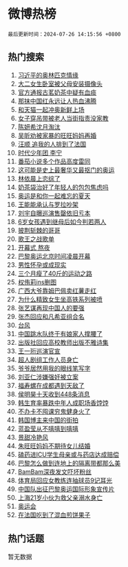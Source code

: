 # 微博热榜

`最后更新时间：2024-07-26 14:15:56 +0800`

## 热门搜索

1. [习近平的奥林匹克情缘](https://m.weibo.cn/search?containerid=100103type%3D1%26t%3D10%26q%3D%23%E4%B9%A0%E8%BF%91%E5%B9%B3%E7%9A%84%E5%A5%A5%E6%9E%97%E5%8C%B9%E5%85%8B%E6%83%85%E7%BC%98%23&stream_entry_id=51&isnewpage=1&extparam=seat%3D1%26stream_entry_id%3D51%26c_type%3D51%26q%3D%2523%25E4%25B9%25A0%25E8%25BF%2591%25E5%25B9%25B3%25E7%259A%2584%25E5%25A5%25A5%25E6%259E%2597%25E5%258C%25B9%25E5%2585%258B%25E6%2583%2585%25E7%25BC%2598%2523%26cate%3D10103%26dgr%3D0%26pos%3D0%26filter_type%3Drealtimehot%26display_time%3D1721974555%26pre_seqid%3D1721974555490023767148)
1. [大二女生卧室被父母安装摄像头](https://m.weibo.cn/search?containerid=100103type%3D1%26t%3D10%26q%3D%23%E5%A4%A7%E4%BA%8C%E5%A5%B3%E7%94%9F%E5%8D%A7%E5%AE%A4%E8%A2%AB%E7%88%B6%E6%AF%8D%E5%AE%89%E8%A3%85%E6%91%84%E5%83%8F%E5%A4%B4%23&stream_entry_id=31&isnewpage=1&extparam=seat%3D1%26stream_entry_id%3D31%26flag%3D1%26pos%3D0%26lcate%3D5001%26c_type%3D31%26filter_type%3Drealtimehot%26realpos%3D1%26cate%3D5001%26dgr%3D0%26q%3D%2523%25E5%25A4%25A7%25E4%25BA%258C%25E5%25A5%25B3%25E7%2594%259F%25E5%258D%25A7%25E5%25AE%25A4%25E8%25A2%25AB%25E7%2588%25B6%25E6%25AF%258D%25E5%25AE%2589%25E8%25A3%2585%25E6%2591%2584%25E5%2583%258F%25E5%25A4%25B4%2523%26band_rank%3D1%26display_time%3D1721974555%26pre_seqid%3D1721974555490023767148)
1. [官方通报古茗奶茶中疑有血痰](https://m.weibo.cn/search?containerid=100103type%3D1%26t%3D10%26q%3D%23%E5%AE%98%E6%96%B9%E9%80%9A%E6%8A%A5%E5%8F%A4%E8%8C%97%E5%A5%B6%E8%8C%B6%E4%B8%AD%E7%96%91%E6%9C%89%E8%A1%80%E7%97%B0%23&stream_entry_id=31&isnewpage=1&extparam=seat%3D1%26stream_entry_id%3D31%26flag%3D2%26pos%3D1%26lcate%3D5001%26c_type%3D31%26filter_type%3Drealtimehot%26realpos%3D2%26cate%3D5001%26dgr%3D0%26q%3D%2523%25E5%25AE%2598%25E6%2596%25B9%25E9%2580%259A%25E6%258A%25A5%25E5%258F%25A4%25E8%258C%2597%25E5%25A5%25B6%25E8%258C%25B6%25E4%25B8%25AD%25E7%2596%2591%25E6%259C%2589%25E8%25A1%2580%25E7%2597%25B0%2523%26band_rank%3D2%26display_time%3D1721974555%26pre_seqid%3D1721974555490023767148)
1. [那抹中国红永远让人热血沸腾](https://m.weibo.cn/search?containerid=100103type%3D1%26t%3D10%26q%3D%23%E9%82%A3%E6%8A%B9%E4%B8%AD%E5%9B%BD%E7%BA%A2%E6%B0%B8%E8%BF%9C%E8%AE%A9%E4%BA%BA%E7%83%AD%E8%A1%80%E6%B2%B8%E8%85%BE%23&stream_entry_id=31&isnewpage=1&extparam=seat%3D1%26stream_entry_id%3D31%26flag%3D0%26pos%3D2%26lcate%3D5001%26c_type%3D31%26filter_type%3Drealtimehot%26realpos%3D3%26cate%3D5001%26dgr%3D0%26q%3D%2523%25E9%2582%25A3%25E6%258A%25B9%25E4%25B8%25AD%25E5%259B%25BD%25E7%25BA%25A2%25E6%25B0%25B8%25E8%25BF%259C%25E8%25AE%25A9%25E4%25BA%25BA%25E7%2583%25AD%25E8%25A1%2580%25E6%25B2%25B8%25E8%2585%25BE%2523%26band_rank%3D3%26display_time%3D1721974555%26pre_seqid%3D1721974555490023767148)
1. [和天猫一起冲奥新鲜上场](https://m.weibo.cn/search?containerid=100103type%3D1%26t%3D10%26q%3D%23%E5%92%8C%E5%A4%A9%E7%8C%AB%E4%B8%80%E8%B5%B7%E5%86%B2%E5%A5%A5%E6%96%B0%E9%B2%9C%E4%B8%8A%E5%9C%BA%23&stream_entry_id=31&isnewpage=1&extparam=seat%3D1%26adid%3D248030%26is_ad_pos%3D1%26pos%3D3%26filter_type%3Drealtimehot%26stream_entry_id%3D31%26c_type%3D31%26lcate%3D5001%26topic_ad%3D1%26cate%3D5001%26q%3D%2523%25E5%2592%258C%25E5%25A4%25A9%25E7%258C%25AB%25E4%25B8%2580%25E8%25B5%25B7%25E5%2586%25B2%25E5%25A5%25A5%25E6%2596%25B0%25E9%25B2%259C%25E4%25B8%258A%25E5%259C%25BA%2523%26dgr%3D0%26band_rank%3D4%26display_time%3D1721974555%26pre_seqid%3D1721974555490023767148)
1. [女子穿吊带被老人当街指责没家教](https://m.weibo.cn/search?containerid=100103type%3D1%26t%3D10%26q%3D%23%E5%A5%B3%E5%AD%90%E7%A9%BF%E5%90%8A%E5%B8%A6%E8%A2%AB%E8%80%81%E4%BA%BA%E5%BD%93%E8%A1%97%E6%8C%87%E8%B4%A3%E6%B2%A1%E5%AE%B6%E6%95%99%23&stream_entry_id=31&isnewpage=1&extparam=seat%3D1%26stream_entry_id%3D31%26flag%3D1%26pos%3D4%26lcate%3D5001%26c_type%3D31%26filter_type%3Drealtimehot%26realpos%3D4%26cate%3D5001%26dgr%3D0%26q%3D%2523%25E5%25A5%25B3%25E5%25AD%2590%25E7%25A9%25BF%25E5%2590%258A%25E5%25B8%25A6%25E8%25A2%25AB%25E8%2580%2581%25E4%25BA%25BA%25E5%25BD%2593%25E8%25A1%2597%25E6%258C%2587%25E8%25B4%25A3%25E6%25B2%25A1%25E5%25AE%25B6%25E6%2595%2599%2523%26band_rank%3D4%26display_time%3D1721974555%26pre_seqid%3D1721974555490023767148)
1. [陈妍希沈月淘汰](https://m.weibo.cn/search?containerid=100103type%3D1%26t%3D10%26q%3D%23%E9%99%88%E5%A6%8D%E5%B8%8C%E6%B2%88%E6%9C%88%E6%B7%98%E6%B1%B0%23&stream_entry_id=31&isnewpage=1&extparam=seat%3D1%26stream_entry_id%3D31%26flag%3D1%26pos%3D5%26lcate%3D5001%26c_type%3D31%26filter_type%3Drealtimehot%26realpos%3D5%26cate%3D5001%26dgr%3D0%26q%3D%2523%25E9%2599%2588%25E5%25A6%258D%25E5%25B8%258C%25E6%25B2%2588%25E6%259C%2588%25E6%25B7%2598%25E6%25B1%25B0%2523%26band_rank%3D5%26display_time%3D1721974555%26pre_seqid%3D1721974555490023767148)
1. [吴昕劝被家暴的旺旺妈妈再婚](https://m.weibo.cn/search?containerid=100103type%3D1%26t%3D10%26q%3D%23%E5%90%B4%E6%98%95%E5%8A%9D%E8%A2%AB%E5%AE%B6%E6%9A%B4%E7%9A%84%E6%97%BA%E6%97%BA%E5%A6%88%E5%A6%88%E5%86%8D%E5%A9%9A%23&stream_entry_id=31&isnewpage=1&extparam=seat%3D1%26stream_entry_id%3D31%26flag%3D2%26pos%3D6%26lcate%3D5001%26c_type%3D31%26filter_type%3Drealtimehot%26realpos%3D6%26cate%3D5001%26dgr%3D0%26q%3D%2523%25E5%2590%25B4%25E6%2598%2595%25E5%258A%259D%25E8%25A2%25AB%25E5%25AE%25B6%25E6%259A%25B4%25E7%259A%2584%25E6%2597%25BA%25E6%2597%25BA%25E5%25A6%2588%25E5%25A6%2588%25E5%2586%258D%25E5%25A9%259A%2523%26band_rank%3D6%26display_time%3D1721974555%26pre_seqid%3D1721974555490023767148)
1. [汪顺 追我的人排到了法国](https://m.weibo.cn/search?containerid=100103type%3D1%26t%3D10%26q%3D%E6%B1%AA%E9%A1%BA+%E8%BF%BD%E6%88%91%E7%9A%84%E4%BA%BA%E6%8E%92%E5%88%B0%E4%BA%86%E6%B3%95%E5%9B%BD&stream_entry_id=31&isnewpage=1&extparam=seat%3D1%26stream_entry_id%3D31%26flag%3D0%26pos%3D7%26lcate%3D5001%26c_type%3D31%26filter_type%3Drealtimehot%26realpos%3D7%26cate%3D5001%26dgr%3D0%26q%3D%25E6%25B1%25AA%25E9%25A1%25BA%2520%25E8%25BF%25BD%25E6%2588%2591%25E7%259A%2584%25E4%25BA%25BA%25E6%258E%2592%25E5%2588%25B0%25E4%25BA%2586%25E6%25B3%2595%25E5%259B%25BD%26band_rank%3D7%26display_time%3D1721974555%26pre_seqid%3D1721974555490023767148)
1. [时代少年团 李宁](https://m.weibo.cn/search?containerid=100103type%3D1%26t%3D10%26q%3D%E6%97%B6%E4%BB%A3%E5%B0%91%E5%B9%B4%E5%9B%A2+%E6%9D%8E%E5%AE%81&stream_entry_id=31&isnewpage=1&extparam=seat%3D1%26stream_entry_id%3D31%26flag%3D1%26pos%3D8%26lcate%3D5001%26c_type%3D31%26filter_type%3Drealtimehot%26realpos%3D8%26cate%3D5001%26dgr%3D0%26q%3D%25E6%2597%25B6%25E4%25BB%25A3%25E5%25B0%2591%25E5%25B9%25B4%25E5%259B%25A2%2520%25E6%259D%258E%25E5%25AE%2581%26band_rank%3D8%26display_time%3D1721974555%26pre_seqid%3D1721974555490023767148)
1. [番茄小说多个作品高度雷同](https://m.weibo.cn/search?containerid=100103type%3D1%26t%3D10%26q%3D%23%E7%95%AA%E8%8C%84%E5%B0%8F%E8%AF%B4%E5%A4%9A%E4%B8%AA%E4%BD%9C%E5%93%81%E9%AB%98%E5%BA%A6%E9%9B%B7%E5%90%8C%23&stream_entry_id=31&isnewpage=1&extparam=seat%3D1%26stream_entry_id%3D31%26flag%3D0%26pos%3D9%26lcate%3D5001%26c_type%3D31%26filter_type%3Drealtimehot%26realpos%3D9%26cate%3D5001%26dgr%3D0%26q%3D%2523%25E7%2595%25AA%25E8%258C%2584%25E5%25B0%258F%25E8%25AF%25B4%25E5%25A4%259A%25E4%25B8%25AA%25E4%25BD%259C%25E5%2593%2581%25E9%25AB%2598%25E5%25BA%25A6%25E9%259B%25B7%25E5%2590%258C%2523%26band_rank%3D9%26display_time%3D1721974555%26pre_seqid%3D1721974555490023767148)
1. [这可能是史上最奢华又最抠门的奥运](https://m.weibo.cn/search?containerid=100103type%3D1%26t%3D10%26q%3D%23%E8%BF%99%E5%8F%AF%E8%83%BD%E6%98%AF%E5%8F%B2%E4%B8%8A%E6%9C%80%E5%A5%A2%E5%8D%8E%E5%8F%88%E6%9C%80%E6%8A%A0%E9%97%A8%E7%9A%84%E5%A5%A5%E8%BF%90%23&stream_entry_id=31&isnewpage=1&extparam=seat%3D1%26stream_entry_id%3D31%26flag%3D1%26pos%3D10%26lcate%3D5001%26c_type%3D31%26filter_type%3Drealtimehot%26realpos%3D10%26cate%3D5001%26dgr%3D0%26q%3D%2523%25E8%25BF%2599%25E5%258F%25AF%25E8%2583%25BD%25E6%2598%25AF%25E5%258F%25B2%25E4%25B8%258A%25E6%259C%2580%25E5%25A5%25A2%25E5%258D%258E%25E5%258F%2588%25E6%259C%2580%25E6%258A%25A0%25E9%2597%25A8%25E7%259A%2584%25E5%25A5%25A5%25E8%25BF%2590%2523%26band_rank%3D10%26display_time%3D1721974555%26pre_seqid%3D1721974555490023767148)
1. [林依晨上恋综了](https://m.weibo.cn/search?containerid=100103type%3D1%26t%3D10%26q%3D%23%E6%9E%97%E4%BE%9D%E6%99%A8%E4%B8%8A%E6%81%8B%E7%BB%BC%E4%BA%86%23&stream_entry_id=31&isnewpage=1&extparam=seat%3D1%26stream_entry_id%3D31%26flag%3D2%26pos%3D11%26lcate%3D5001%26c_type%3D31%26filter_type%3Drealtimehot%26realpos%3D11%26cate%3D5001%26dgr%3D0%26q%3D%2523%25E6%259E%2597%25E4%25BE%259D%25E6%2599%25A8%25E4%25B8%258A%25E6%2581%258B%25E7%25BB%25BC%25E4%25BA%2586%2523%26band_rank%3D11%26display_time%3D1721974555%26pre_seqid%3D1721974555490023767148)
1. [奶茶袋治好了年轻人的包包焦虑吗](https://m.weibo.cn/search?containerid=100103type%3D1%26t%3D10%26q%3D%23%E5%A5%B6%E8%8C%B6%E8%A2%8B%E6%B2%BB%E5%A5%BD%E4%BA%86%E5%B9%B4%E8%BD%BB%E4%BA%BA%E7%9A%84%E5%8C%85%E5%8C%85%E7%84%A6%E8%99%91%E5%90%97%23&stream_entry_id=31&isnewpage=1&extparam=seat%3D1%26stream_entry_id%3D31%26flag%3D0%26pos%3D12%26lcate%3D5001%26c_type%3D31%26filter_type%3Drealtimehot%26realpos%3D12%26cate%3D5001%26dgr%3D0%26q%3D%2523%25E5%25A5%25B6%25E8%258C%25B6%25E8%25A2%258B%25E6%25B2%25BB%25E5%25A5%25BD%25E4%25BA%2586%25E5%25B9%25B4%25E8%25BD%25BB%25E4%25BA%25BA%25E7%259A%2584%25E5%258C%2585%25E5%258C%2585%25E7%2584%25A6%25E8%2599%2591%25E5%2590%2597%2523%26band_rank%3D12%26display_time%3D1721974555%26pre_seqid%3D1721974555490023767148)
1. [奥运是和你一起难忘的夏天](https://m.weibo.cn/search?containerid=100103type%3D1%26t%3D10%26q%3D%23%E5%A5%A5%E8%BF%90%E6%98%AF%E5%92%8C%E4%BD%A0%E4%B8%80%E8%B5%B7%E9%9A%BE%E5%BF%98%E7%9A%84%E5%A4%8F%E5%A4%A9%23&stream_entry_id=31&isnewpage=1&extparam=seat%3D1%26stream_entry_id%3D31%26flag%3D1%26pos%3D13%26lcate%3D5001%26c_type%3D31%26filter_type%3Drealtimehot%26realpos%3D13%26cate%3D5001%26dgr%3D0%26q%3D%2523%25E5%25A5%25A5%25E8%25BF%2590%25E6%2598%25AF%25E5%2592%258C%25E4%25BD%25A0%25E4%25B8%2580%25E8%25B5%25B7%25E9%259A%25BE%25E5%25BF%2598%25E7%259A%2584%25E5%25A4%258F%25E5%25A4%25A9%2523%26band_rank%3D13%26display_time%3D1721974555%26pre_seqid%3D1721974555490023767148)
1. [王能能承认与罗拉吵架](https://m.weibo.cn/search?containerid=100103type%3D1%26t%3D10%26q%3D%23%E7%8E%8B%E8%83%BD%E8%83%BD%E6%89%BF%E8%AE%A4%E4%B8%8E%E7%BD%97%E6%8B%89%E5%90%B5%E6%9E%B6%23&stream_entry_id=31&isnewpage=1&extparam=seat%3D1%26stream_entry_id%3D31%26flag%3D2%26pos%3D14%26lcate%3D5001%26c_type%3D31%26filter_type%3Drealtimehot%26realpos%3D14%26cate%3D5001%26dgr%3D0%26q%3D%2523%25E7%258E%258B%25E8%2583%25BD%25E8%2583%25BD%25E6%2589%25BF%25E8%25AE%25A4%25E4%25B8%258E%25E7%25BD%2597%25E6%258B%2589%25E5%2590%25B5%25E6%259E%25B6%2523%26band_rank%3D14%26display_time%3D1721974555%26pre_seqid%3D1721974555490023767148)
1. [刘宇自曝巡演售罄依旧亏本](https://m.weibo.cn/search?containerid=100103type%3D1%26t%3D10%26q%3D%23%E5%88%98%E5%AE%87%E8%87%AA%E6%9B%9D%E5%B7%A1%E6%BC%94%E5%94%AE%E7%BD%84%E4%BE%9D%E6%97%A7%E4%BA%8F%E6%9C%AC%23&stream_entry_id=31&isnewpage=1&extparam=seat%3D1%26stream_entry_id%3D31%26flag%3D0%26pos%3D15%26lcate%3D5001%26c_type%3D31%26filter_type%3Drealtimehot%26realpos%3D15%26cate%3D5001%26dgr%3D0%26q%3D%2523%25E5%2588%2598%25E5%25AE%2587%25E8%2587%25AA%25E6%259B%259D%25E5%25B7%25A1%25E6%25BC%2594%25E5%2594%25AE%25E7%25BD%2584%25E4%25BE%259D%25E6%2597%25A7%25E4%25BA%258F%25E6%259C%25AC%2523%26band_rank%3D15%26display_time%3D1721974555%26pre_seqid%3D1721974555490023767148)
1. [6岁女孩遇到继母后如今判若两人](https://m.weibo.cn/search?containerid=100103type%3D1%26t%3D10%26q%3D%236%E5%B2%81%E5%A5%B3%E5%AD%A9%E9%81%87%E5%88%B0%E7%BB%A7%E6%AF%8D%E5%90%8E%E5%A6%82%E4%BB%8A%E5%88%A4%E8%8B%A5%E4%B8%A4%E4%BA%BA%23&stream_entry_id=31&isnewpage=1&extparam=seat%3D1%26stream_entry_id%3D31%26flag%3D32768%26pos%3D16%26lcate%3D5001%26c_type%3D31%26filter_type%3Drealtimehot%26realpos%3D16%26cate%3D5001%26dgr%3D0%26q%3D%25236%25E5%25B2%2581%25E5%25A5%25B3%25E5%25AD%25A9%25E9%2581%2587%25E5%2588%25B0%25E7%25BB%25A7%25E6%25AF%258D%25E5%2590%258E%25E5%25A6%2582%25E4%25BB%258A%25E5%2588%25A4%25E8%258B%25A5%25E4%25B8%25A4%25E4%25BA%25BA%2523%26band_rank%3D16%26display_time%3D1721974555%26pre_seqid%3D1721974555490023767148)
1. [披荆斩棘的哥哥](https://m.weibo.cn/search?containerid=100103type%3D1%26t%3D10%26q%3D%E6%8A%AB%E8%8D%86%E6%96%A9%E6%A3%98%E7%9A%84%E5%93%A5%E5%93%A5&stream_entry_id=31&isnewpage=1&extparam=seat%3D1%26stream_entry_id%3D31%26flag%3D1%26pos%3D17%26lcate%3D5001%26c_type%3D31%26filter_type%3Drealtimehot%26realpos%3D17%26cate%3D5001%26dgr%3D0%26q%3D%25E6%258A%25AB%25E8%258D%2586%25E6%2596%25A9%25E6%25A3%2598%25E7%259A%2584%25E5%2593%25A5%25E5%2593%25A5%26band_rank%3D17%26display_time%3D1721974555%26pre_seqid%3D1721974555490023767148)
1. [歌王之战歌单](https://m.weibo.cn/search?containerid=100103type%3D1%26t%3D10%26q%3D%23%E6%AD%8C%E7%8E%8B%E4%B9%8B%E6%88%98%E6%AD%8C%E5%8D%95%23&stream_entry_id=31&isnewpage=1&extparam=seat%3D1%26stream_entry_id%3D31%26flag%3D1%26pos%3D18%26lcate%3D5001%26c_type%3D31%26filter_type%3Drealtimehot%26realpos%3D18%26cate%3D5001%26dgr%3D0%26q%3D%2523%25E6%25AD%258C%25E7%258E%258B%25E4%25B9%258B%25E6%2588%2598%25E6%25AD%258C%25E5%258D%2595%2523%26band_rank%3D18%26display_time%3D1721974555%26pre_seqid%3D1721974555490023767148)
1. [开幕式 熬夜](https://m.weibo.cn/search?containerid=100103type%3D1%26t%3D10%26q%3D%E5%BC%80%E5%B9%95%E5%BC%8F+%E7%86%AC%E5%A4%9C&stream_entry_id=31&isnewpage=1&extparam=seat%3D1%26stream_entry_id%3D31%26flag%3D0%26pos%3D19%26lcate%3D5001%26c_type%3D31%26filter_type%3Drealtimehot%26realpos%3D19%26cate%3D5001%26dgr%3D0%26q%3D%25E5%25BC%2580%25E5%25B9%2595%25E5%25BC%258F%2520%25E7%2586%25AC%25E5%25A4%259C%26band_rank%3D19%26display_time%3D1721974555%26pre_seqid%3D1721974555490023767148)
1. [巴黎奥运北京时间凌晨开幕](https://m.weibo.cn/search?containerid=100103type%3D1%26t%3D10%26q%3D%23%E5%B7%B4%E9%BB%8E%E5%A5%A5%E8%BF%90%E5%8C%97%E4%BA%AC%E6%97%B6%E9%97%B4%E5%87%8C%E6%99%A8%E5%BC%80%E5%B9%95%23&stream_entry_id=31&isnewpage=1&extparam=seat%3D1%26stream_entry_id%3D31%26flag%3D0%26pos%3D20%26lcate%3D5001%26c_type%3D31%26filter_type%3Drealtimehot%26realpos%3D20%26cate%3D5001%26dgr%3D0%26q%3D%2523%25E5%25B7%25B4%25E9%25BB%258E%25E5%25A5%25A5%25E8%25BF%2590%25E5%258C%2597%25E4%25BA%25AC%25E6%2597%25B6%25E9%2597%25B4%25E5%2587%258C%25E6%2599%25A8%25E5%25BC%2580%25E5%25B9%2595%2523%26band_rank%3D20%26display_time%3D1721974555%26pre_seqid%3D1721974555490023767148)
1. [男性怀孕或成现实](https://m.weibo.cn/search?containerid=100103type%3D1%26t%3D10%26q%3D%23%E7%94%B7%E6%80%A7%E6%80%80%E5%AD%95%E6%88%96%E6%88%90%E7%8E%B0%E5%AE%9E%23&stream_entry_id=31&isnewpage=1&extparam=seat%3D1%26stream_entry_id%3D31%26flag%3D2%26pos%3D21%26lcate%3D5001%26c_type%3D31%26filter_type%3Drealtimehot%26realpos%3D21%26cate%3D5001%26dgr%3D0%26q%3D%2523%25E7%2594%25B7%25E6%2580%25A7%25E6%2580%2580%25E5%25AD%2595%25E6%2588%2596%25E6%2588%2590%25E7%258E%25B0%25E5%25AE%259E%2523%26band_rank%3D21%26display_time%3D1721974555%26pre_seqid%3D1721974555490023767148)
1. [三个月瘦了40斤的运动之路](https://m.weibo.cn/search?containerid=100103type%3D1%26t%3D10%26q%3D%23%E4%B8%89%E4%B8%AA%E6%9C%88%E7%98%A6%E4%BA%8640%E6%96%A4%E7%9A%84%E8%BF%90%E5%8A%A8%E4%B9%8B%E8%B7%AF%23&stream_entry_id=31&isnewpage=1&extparam=seat%3D1%26stream_entry_id%3D31%26flag%3D1%26pos%3D22%26lcate%3D5001%26c_type%3D31%26filter_type%3Drealtimehot%26realpos%3D22%26cate%3D5001%26dgr%3D0%26q%3D%2523%25E4%25B8%2589%25E4%25B8%25AA%25E6%259C%2588%25E7%2598%25A6%25E4%25BA%258640%25E6%2596%25A4%25E7%259A%2584%25E8%25BF%2590%25E5%258A%25A8%25E4%25B9%258B%25E8%25B7%25AF%2523%26band_rank%3D22%26display_time%3D1721974555%26pre_seqid%3D1721974555490023767148)
1. [权侑莉ins删图](https://m.weibo.cn/search?containerid=100103type%3D1%26t%3D10%26q%3D%23%E6%9D%83%E4%BE%91%E8%8E%89ins%E5%88%A0%E5%9B%BE%23&stream_entry_id=31&isnewpage=1&extparam=seat%3D1%26stream_entry_id%3D31%26flag%3D1%26pos%3D23%26lcate%3D5001%26c_type%3D31%26filter_type%3Drealtimehot%26realpos%3D23%26cate%3D5001%26dgr%3D0%26q%3D%2523%25E6%259D%2583%25E4%25BE%2591%25E8%258E%2589ins%25E5%2588%25A0%25E5%259B%25BE%2523%26band_rank%3D23%26display_time%3D1721974555%26pre_seqid%3D1721974555490023767148)
1. [广西大爷靠姆巴佩卖红薯走红](https://m.weibo.cn/search?containerid=100103type%3D1%26t%3D10%26q%3D%23%E5%B9%BF%E8%A5%BF%E5%A4%A7%E7%88%B7%E9%9D%A0%E5%A7%86%E5%B7%B4%E4%BD%A9%E5%8D%96%E7%BA%A2%E8%96%AF%E8%B5%B0%E7%BA%A2%23&stream_entry_id=31&isnewpage=1&extparam=seat%3D1%26stream_entry_id%3D31%26flag%3D0%26pos%3D24%26lcate%3D5001%26c_type%3D31%26filter_type%3Drealtimehot%26realpos%3D24%26cate%3D5001%26dgr%3D0%26q%3D%2523%25E5%25B9%25BF%25E8%25A5%25BF%25E5%25A4%25A7%25E7%2588%25B7%25E9%259D%25A0%25E5%25A7%2586%25E5%25B7%25B4%25E4%25BD%25A9%25E5%258D%2596%25E7%25BA%25A2%25E8%2596%25AF%25E8%25B5%25B0%25E7%25BA%25A2%2523%26band_rank%3D24%26display_time%3D1721974555%26pre_seqid%3D1721974555490023767148)
1. [为什么精致女生坐高铁系列被喷](https://m.weibo.cn/search?containerid=100103type%3D1%26t%3D10%26q%3D%23%E4%B8%BA%E4%BB%80%E4%B9%88%E7%B2%BE%E8%87%B4%E5%A5%B3%E7%94%9F%E5%9D%90%E9%AB%98%E9%93%81%E7%B3%BB%E5%88%97%E8%A2%AB%E5%96%B7%23&stream_entry_id=31&isnewpage=1&extparam=seat%3D1%26stream_entry_id%3D31%26flag%3D0%26pos%3D25%26lcate%3D5001%26c_type%3D31%26filter_type%3Drealtimehot%26realpos%3D25%26cate%3D5001%26dgr%3D0%26q%3D%2523%25E4%25B8%25BA%25E4%25BB%2580%25E4%25B9%2588%25E7%25B2%25BE%25E8%2587%25B4%25E5%25A5%25B3%25E7%2594%259F%25E5%259D%2590%25E9%25AB%2598%25E9%2593%2581%25E7%25B3%25BB%25E5%2588%2597%25E8%25A2%25AB%25E5%2596%25B7%2523%26band_rank%3D25%26display_time%3D1721974555%26pre_seqid%3D1721974555490023767148)
1. [张艺谋再现中国人的要强](https://m.weibo.cn/search?containerid=100103type%3D1%26t%3D10%26q%3D%23%E5%BC%A0%E8%89%BA%E8%B0%8B%E5%86%8D%E7%8E%B0%E4%B8%AD%E5%9B%BD%E4%BA%BA%E7%9A%84%E8%A6%81%E5%BC%BA%23&stream_entry_id=31&isnewpage=1&extparam=seat%3D1%26adid%3D246566%26flag%3D0%26pos%3D26%26lcate%3D5001%26stream_entry_id%3D31%26c_type%3D31%26q%3D%2523%25E5%25BC%25A0%25E8%2589%25BA%25E8%25B0%258B%25E5%2586%258D%25E7%258E%25B0%25E4%25B8%25AD%25E5%259B%25BD%25E4%25BA%25BA%25E7%259A%2584%25E8%25A6%2581%25E5%25BC%25BA%2523%26realpos%3D26%26cate%3D5001%26dgr%3D0%26filter_type%3Drealtimehot%26band_rank%3D26%26display_time%3D1721974555%26pre_seqid%3D1721974555490023767148)
1. [张杰回应和凡希亚组合名](https://m.weibo.cn/search?containerid=100103type%3D1%26t%3D10%26q%3D%23%E5%BC%A0%E6%9D%B0%E5%9B%9E%E5%BA%94%E5%92%8C%E5%87%A1%E5%B8%8C%E4%BA%9A%E7%BB%84%E5%90%88%E5%90%8D%23&stream_entry_id=31&isnewpage=1&extparam=seat%3D1%26stream_entry_id%3D31%26flag%3D1%26pos%3D27%26lcate%3D5001%26c_type%3D31%26filter_type%3Drealtimehot%26realpos%3D27%26cate%3D5001%26dgr%3D0%26q%3D%2523%25E5%25BC%25A0%25E6%259D%25B0%25E5%259B%259E%25E5%25BA%2594%25E5%2592%258C%25E5%2587%25A1%25E5%25B8%258C%25E4%25BA%259A%25E7%25BB%2584%25E5%2590%2588%25E5%2590%258D%2523%26band_rank%3D27%26display_time%3D1721974555%26pre_seqid%3D1721974555490023767148)
1. [台风](https://m.weibo.cn/search?containerid=100103type%3D1%26t%3D10%26q%3D%E5%8F%B0%E9%A3%8E&stream_entry_id=31&isnewpage=1&extparam=seat%3D1%26stream_entry_id%3D31%26flag%3D1%26pos%3D28%26lcate%3D5001%26c_type%3D31%26filter_type%3Drealtimehot%26realpos%3D28%26cate%3D5001%26dgr%3D0%26q%3D%25E5%258F%25B0%25E9%25A3%258E%26band_rank%3D28%26display_time%3D1721974555%26pre_seqid%3D1721974555490023767148)
1. [中国跳水队终于有娘家人撑腰了](https://m.weibo.cn/search?containerid=100103type%3D1%26t%3D10%26q%3D%23%E4%B8%AD%E5%9B%BD%E8%B7%B3%E6%B0%B4%E9%98%9F%E7%BB%88%E4%BA%8E%E6%9C%89%E5%A8%98%E5%AE%B6%E4%BA%BA%E6%92%91%E8%85%B0%E4%BA%86%23&stream_entry_id=31&isnewpage=1&extparam=seat%3D1%26stream_entry_id%3D31%26flag%3D1%26pos%3D29%26lcate%3D5001%26c_type%3D31%26filter_type%3Drealtimehot%26realpos%3D29%26cate%3D5001%26dgr%3D0%26q%3D%2523%25E4%25B8%25AD%25E5%259B%25BD%25E8%25B7%25B3%25E6%25B0%25B4%25E9%2598%259F%25E7%25BB%2588%25E4%25BA%258E%25E6%259C%2589%25E5%25A8%2598%25E5%25AE%25B6%25E4%25BA%25BA%25E6%2592%2591%25E8%2585%25B0%25E4%25BA%2586%2523%26band_rank%3D29%26display_time%3D1721974555%26pre_seqid%3D1721974555490023767148)
1. [出版社回应高校教师出版不雅诗集](https://m.weibo.cn/search?containerid=100103type%3D1%26t%3D10%26q%3D%23%E5%87%BA%E7%89%88%E7%A4%BE%E5%9B%9E%E5%BA%94%E9%AB%98%E6%A0%A1%E6%95%99%E5%B8%88%E5%87%BA%E7%89%88%E4%B8%8D%E9%9B%85%E8%AF%97%E9%9B%86%23&stream_entry_id=31&isnewpage=1&extparam=seat%3D1%26stream_entry_id%3D31%26flag%3D0%26pos%3D30%26lcate%3D5001%26c_type%3D31%26filter_type%3Drealtimehot%26realpos%3D30%26cate%3D5001%26dgr%3D0%26q%3D%2523%25E5%2587%25BA%25E7%2589%2588%25E7%25A4%25BE%25E5%259B%259E%25E5%25BA%2594%25E9%25AB%2598%25E6%25A0%25A1%25E6%2595%2599%25E5%25B8%2588%25E5%2587%25BA%25E7%2589%2588%25E4%25B8%258D%25E9%259B%2585%25E8%25AF%2597%25E9%259B%2586%2523%26band_rank%3D30%26display_time%3D1721974555%26pre_seqid%3D1721974555490023767148)
1. [王一珩巡演官宣](https://m.weibo.cn/search?containerid=100103type%3D1%26t%3D10%26q%3D%23%E7%8E%8B%E4%B8%80%E7%8F%A9%E5%B7%A1%E6%BC%94%E5%AE%98%E5%AE%A3%23&stream_entry_id=31&isnewpage=1&extparam=seat%3D1%26stream_entry_id%3D31%26flag%3D1%26pos%3D31%26lcate%3D5001%26c_type%3D31%26filter_type%3Drealtimehot%26realpos%3D31%26cate%3D5001%26dgr%3D0%26q%3D%2523%25E7%258E%258B%25E4%25B8%2580%25E7%258F%25A9%25E5%25B7%25A1%25E6%25BC%2594%25E5%25AE%2598%25E5%25AE%25A3%2523%26band_rank%3D31%26display_time%3D1721974555%26pre_seqid%3D1721974555490023767148)
1. [超人剧组工作人员身亡](https://m.weibo.cn/search?containerid=100103type%3D1%26t%3D10%26q%3D%23%E8%B6%85%E4%BA%BA%E5%89%A7%E7%BB%84%E5%B7%A5%E4%BD%9C%E4%BA%BA%E5%91%98%E8%BA%AB%E4%BA%A1%23&stream_entry_id=31&isnewpage=1&extparam=seat%3D1%26stream_entry_id%3D31%26flag%3D1%26pos%3D32%26lcate%3D5001%26c_type%3D31%26filter_type%3Drealtimehot%26realpos%3D32%26cate%3D5001%26dgr%3D0%26q%3D%2523%25E8%25B6%2585%25E4%25BA%25BA%25E5%2589%25A7%25E7%25BB%2584%25E5%25B7%25A5%25E4%25BD%259C%25E4%25BA%25BA%25E5%2591%2598%25E8%25BA%25AB%25E4%25BA%25A1%2523%26band_rank%3D32%26display_time%3D1721974555%26pre_seqid%3D1721974555490023767148)
1. [爷爷居然用我的眼线笔写字](https://m.weibo.cn/search?containerid=100103type%3D1%26t%3D10%26q%3D%23%E7%88%B7%E7%88%B7%E5%B1%85%E7%84%B6%E7%94%A8%E6%88%91%E7%9A%84%E7%9C%BC%E7%BA%BF%E7%AC%94%E5%86%99%E5%AD%97%23&stream_entry_id=31&isnewpage=1&extparam=seat%3D1%26stream_entry_id%3D31%26flag%3D0%26pos%3D33%26lcate%3D5001%26c_type%3D31%26filter_type%3Drealtimehot%26realpos%3D33%26cate%3D5001%26dgr%3D0%26q%3D%2523%25E7%2588%25B7%25E7%2588%25B7%25E5%25B1%2585%25E7%2584%25B6%25E7%2594%25A8%25E6%2588%2591%25E7%259A%2584%25E7%259C%25BC%25E7%25BA%25BF%25E7%25AC%2594%25E5%2586%2599%25E5%25AD%2597%2523%26band_rank%3D33%26display_time%3D1721974555%26pre_seqid%3D1721974555490023767148)
1. [刘亚仁涉嫌强奸被立案](https://m.weibo.cn/search?containerid=100103type%3D1%26t%3D10%26q%3D%23%E5%88%98%E4%BA%9A%E4%BB%81%E6%B6%89%E5%AB%8C%E5%BC%BA%E5%A5%B8%E8%A2%AB%E7%AB%8B%E6%A1%88%23&stream_entry_id=31&isnewpage=1&extparam=seat%3D1%26stream_entry_id%3D31%26flag%3D0%26pos%3D34%26lcate%3D5001%26c_type%3D31%26filter_type%3Drealtimehot%26realpos%3D34%26cate%3D5001%26dgr%3D0%26q%3D%2523%25E5%2588%2598%25E4%25BA%259A%25E4%25BB%2581%25E6%25B6%2589%25E5%25AB%258C%25E5%25BC%25BA%25E5%25A5%25B8%25E8%25A2%25AB%25E7%25AB%258B%25E6%25A1%2588%2523%26band_rank%3D34%26display_time%3D1721974555%26pre_seqid%3D1721974555490023767148)
1. [福寿螺在成都遇到天敌了](https://m.weibo.cn/search?containerid=100103type%3D1%26t%3D10%26q%3D%23%E7%A6%8F%E5%AF%BF%E8%9E%BA%E5%9C%A8%E6%88%90%E9%83%BD%E9%81%87%E5%88%B0%E5%A4%A9%E6%95%8C%E4%BA%86%23&stream_entry_id=31&isnewpage=1&extparam=seat%3D1%26stream_entry_id%3D31%26flag%3D0%26pos%3D35%26lcate%3D5001%26c_type%3D31%26filter_type%3Drealtimehot%26realpos%3D35%26cate%3D5001%26dgr%3D0%26q%3D%2523%25E7%25A6%258F%25E5%25AF%25BF%25E8%259E%25BA%25E5%259C%25A8%25E6%2588%2590%25E9%2583%25BD%25E9%2581%2587%25E5%2588%25B0%25E5%25A4%25A9%25E6%2595%258C%25E4%25BA%2586%2523%26band_rank%3D35%26display_time%3D1721974555%26pre_seqid%3D1721974555490023767148)
1. [侯明昊十天收到448条消息](https://m.weibo.cn/search?containerid=100103type%3D1%26t%3D10%26q%3D%23%E4%BE%AF%E6%98%8E%E6%98%8A%E5%8D%81%E5%A4%A9%E6%94%B6%E5%88%B0448%E6%9D%A1%E6%B6%88%E6%81%AF%23&stream_entry_id=31&isnewpage=1&extparam=seat%3D1%26stream_entry_id%3D31%26flag%3D1%26pos%3D36%26lcate%3D5001%26c_type%3D31%26filter_type%3Drealtimehot%26realpos%3D36%26cate%3D5001%26dgr%3D0%26q%3D%2523%25E4%25BE%25AF%25E6%2598%258E%25E6%2598%258A%25E5%258D%2581%25E5%25A4%25A9%25E6%2594%25B6%25E5%2588%25B0448%25E6%259D%25A1%25E6%25B6%2588%25E6%2581%25AF%2523%26band_rank%3D36%26display_time%3D1721974555%26pre_seqid%3D1721974555490023767148)
1. [韩生育率暴跌中年人成职场香饽饽](https://m.weibo.cn/search?containerid=100103type%3D1%26t%3D10%26q%3D%23%E9%9F%A9%E7%94%9F%E8%82%B2%E7%8E%87%E6%9A%B4%E8%B7%8C%E4%B8%AD%E5%B9%B4%E4%BA%BA%E6%88%90%E8%81%8C%E5%9C%BA%E9%A6%99%E9%A5%BD%E9%A5%BD%23&stream_entry_id=31&isnewpage=1&extparam=seat%3D1%26stream_entry_id%3D31%26flag%3D0%26pos%3D37%26lcate%3D5001%26c_type%3D31%26filter_type%3Drealtimehot%26realpos%3D37%26cate%3D5001%26dgr%3D0%26q%3D%2523%25E9%259F%25A9%25E7%2594%259F%25E8%2582%25B2%25E7%258E%2587%25E6%259A%25B4%25E8%25B7%258C%25E4%25B8%25AD%25E5%25B9%25B4%25E4%25BA%25BA%25E6%2588%2590%25E8%2581%258C%25E5%259C%25BA%25E9%25A6%2599%25E9%25A5%25BD%25E9%25A5%25BD%2523%26band_rank%3D37%26display_time%3D1721974555%26pre_seqid%3D1721974555490023767148)
1. [不办卡不囤课穷鬼健身火了](https://m.weibo.cn/search?containerid=100103type%3D1%26t%3D10%26q%3D%23%E4%B8%8D%E5%8A%9E%E5%8D%A1%E4%B8%8D%E5%9B%A4%E8%AF%BE%E7%A9%B7%E9%AC%BC%E5%81%A5%E8%BA%AB%E7%81%AB%E4%BA%86%23&stream_entry_id=31&isnewpage=1&extparam=seat%3D1%26stream_entry_id%3D31%26flag%3D1%26pos%3D38%26lcate%3D5001%26c_type%3D31%26filter_type%3Drealtimehot%26realpos%3D38%26cate%3D5001%26dgr%3D0%26q%3D%2523%25E4%25B8%258D%25E5%258A%259E%25E5%258D%25A1%25E4%25B8%258D%25E5%259B%25A4%25E8%25AF%25BE%25E7%25A9%25B7%25E9%25AC%25BC%25E5%2581%25A5%25E8%25BA%25AB%25E7%2581%25AB%25E4%25BA%2586%2523%26band_rank%3D38%26display_time%3D1721974555%26pre_seqid%3D1721974555490023767148)
1. [韩国博主来中国的街拍](https://m.weibo.cn/search?containerid=100103type%3D1%26t%3D10%26q%3D%E9%9F%A9%E5%9B%BD%E5%8D%9A%E4%B8%BB%E6%9D%A5%E4%B8%AD%E5%9B%BD%E7%9A%84%E8%A1%97%E6%8B%8D&stream_entry_id=31&isnewpage=1&extparam=seat%3D1%26stream_entry_id%3D31%26flag%3D0%26pos%3D39%26lcate%3D5001%26c_type%3D31%26filter_type%3Drealtimehot%26realpos%3D39%26cate%3D5001%26dgr%3D0%26q%3D%25E9%259F%25A9%25E5%259B%25BD%25E5%258D%259A%25E4%25B8%25BB%25E6%259D%25A5%25E4%25B8%25AD%25E5%259B%25BD%25E7%259A%2584%25E8%25A1%2597%25E6%258B%258D%26band_rank%3D39%26display_time%3D1721974555%26pre_seqid%3D1721974555490023767148)
1. [蓝盈莹从不嘻嘻到嘻嘻](https://m.weibo.cn/search?containerid=100103type%3D1%26t%3D10%26q%3D%23%E8%93%9D%E7%9B%88%E8%8E%B9%E4%BB%8E%E4%B8%8D%E5%98%BB%E5%98%BB%E5%88%B0%E5%98%BB%E5%98%BB%23&stream_entry_id=31&isnewpage=1&extparam=seat%3D1%26stream_entry_id%3D31%26flag%3D0%26pos%3D40%26lcate%3D5001%26c_type%3D31%26filter_type%3Drealtimehot%26realpos%3D40%26cate%3D5001%26dgr%3D0%26q%3D%2523%25E8%2593%259D%25E7%259B%2588%25E8%258E%25B9%25E4%25BB%258E%25E4%25B8%258D%25E5%2598%25BB%25E5%2598%25BB%25E5%2588%25B0%25E5%2598%25BB%25E5%2598%25BB%2523%26band_rank%3D40%26display_time%3D1721974555%26pre_seqid%3D1721974555490023767148)
1. [景甜冷艳风](https://m.weibo.cn/search?containerid=100103type%3D1%26t%3D10%26q%3D%23%E6%99%AF%E7%94%9C%E5%86%B7%E8%89%B3%E9%A3%8E%23&stream_entry_id=31&isnewpage=1&extparam=seat%3D1%26stream_entry_id%3D31%26flag%3D1%26pos%3D41%26lcate%3D5001%26c_type%3D31%26filter_type%3Drealtimehot%26realpos%3D41%26cate%3D5001%26dgr%3D0%26q%3D%2523%25E6%2599%25AF%25E7%2594%259C%25E5%2586%25B7%25E8%2589%25B3%25E9%25A3%258E%2523%26band_rank%3D41%26display_time%3D1721974555%26pre_seqid%3D1721974555490023767148)
1. [朱旺旺妈妈不期待女儿结婚](https://m.weibo.cn/search?containerid=100103type%3D1%26t%3D10%26q%3D%23%E6%9C%B1%E6%97%BA%E6%97%BA%E5%A6%88%E5%A6%88%E4%B8%8D%E6%9C%9F%E5%BE%85%E5%A5%B3%E5%84%BF%E7%BB%93%E5%A9%9A%23&stream_entry_id=31&isnewpage=1&extparam=seat%3D1%26stream_entry_id%3D31%26flag%3D1%26pos%3D42%26lcate%3D5001%26c_type%3D31%26filter_type%3Drealtimehot%26realpos%3D42%26cate%3D5001%26dgr%3D0%26q%3D%2523%25E6%259C%25B1%25E6%2597%25BA%25E6%2597%25BA%25E5%25A6%2588%25E5%25A6%2588%25E4%25B8%258D%25E6%259C%259F%25E5%25BE%2585%25E5%25A5%25B3%25E5%2584%25BF%25E7%25BB%2593%25E5%25A9%259A%2523%26band_rank%3D42%26display_time%3D1721974555%26pre_seqid%3D1721974555490023767148)
1. [磕药进ICU学生母亲或与药店达成赔偿](https://m.weibo.cn/search?containerid=100103type%3D1%26t%3D10%26q%3D%23%E7%A3%95%E8%8D%AF%E8%BF%9BICU%E5%AD%A6%E7%94%9F%E6%AF%8D%E4%BA%B2%E6%88%96%E4%B8%8E%E8%8D%AF%E5%BA%97%E8%BE%BE%E6%88%90%E8%B5%94%E5%81%BF%23&stream_entry_id=31&isnewpage=1&extparam=seat%3D1%26stream_entry_id%3D31%26flag%3D1%26pos%3D43%26lcate%3D5001%26c_type%3D31%26filter_type%3Drealtimehot%26realpos%3D43%26cate%3D5001%26dgr%3D0%26q%3D%2523%25E7%25A3%2595%25E8%258D%25AF%25E8%25BF%259BICU%25E5%25AD%25A6%25E7%2594%259F%25E6%25AF%258D%25E4%25BA%25B2%25E6%2588%2596%25E4%25B8%258E%25E8%258D%25AF%25E5%25BA%2597%25E8%25BE%25BE%25E6%2588%2590%25E8%25B5%2594%25E5%2581%25BF%2523%26band_rank%3D43%26display_time%3D1721974555%26pre_seqid%3D1721974555490023767148)
1. [巴黎怎么做到连地上的隔离带都那么美](https://m.weibo.cn/search?containerid=100103type%3D1%26t%3D10%26q%3D%23%E5%B7%B4%E9%BB%8E%E6%80%8E%E4%B9%88%E5%81%9A%E5%88%B0%E8%BF%9E%E5%9C%B0%E4%B8%8A%E7%9A%84%E9%9A%94%E7%A6%BB%E5%B8%A6%E9%83%BD%E9%82%A3%E4%B9%88%E7%BE%8E%23&stream_entry_id=31&isnewpage=1&extparam=seat%3D1%26stream_entry_id%3D31%26flag%3D1%26pos%3D44%26lcate%3D5001%26c_type%3D31%26filter_type%3Drealtimehot%26realpos%3D44%26cate%3D5001%26dgr%3D0%26q%3D%2523%25E5%25B7%25B4%25E9%25BB%258E%25E6%2580%258E%25E4%25B9%2588%25E5%2581%259A%25E5%2588%25B0%25E8%25BF%259E%25E5%259C%25B0%25E4%25B8%258A%25E7%259A%2584%25E9%259A%2594%25E7%25A6%25BB%25E5%25B8%25A6%25E9%2583%25BD%25E9%2582%25A3%25E4%25B9%2588%25E7%25BE%258E%2523%26band_rank%3D44%26display_time%3D1721974555%26pre_seqid%3D1721974555490023767148)
1. [BamBam深夜发文吓坏粉丝](https://m.weibo.cn/search?containerid=100103type%3D1%26t%3D10%26q%3D%23BamBam%E6%B7%B1%E5%A4%9C%E5%8F%91%E6%96%87%E5%90%93%E5%9D%8F%E7%B2%89%E4%B8%9D%23&stream_entry_id=31&isnewpage=1&extparam=seat%3D1%26stream_entry_id%3D31%26flag%3D1%26pos%3D45%26lcate%3D5001%26c_type%3D31%26filter_type%3Drealtimehot%26realpos%3D45%26cate%3D5001%26dgr%3D0%26q%3D%2523BamBam%25E6%25B7%25B1%25E5%25A4%259C%25E5%258F%2591%25E6%2596%2587%25E5%2590%2593%25E5%259D%258F%25E7%25B2%2589%25E4%25B8%259D%2523%26band_rank%3D45%26display_time%3D1721974555%26pre_seqid%3D1721974555490023767148)
1. [体育局回应女教练连抽球员9记耳光](https://m.weibo.cn/search?containerid=100103type%3D1%26t%3D10%26q%3D%23%E4%BD%93%E8%82%B2%E5%B1%80%E5%9B%9E%E5%BA%94%E5%A5%B3%E6%95%99%E7%BB%83%E8%BF%9E%E6%8A%BD%E7%90%83%E5%91%989%E8%AE%B0%E8%80%B3%E5%85%89%23&stream_entry_id=31&isnewpage=1&extparam=seat%3D1%26stream_entry_id%3D31%26flag%3D1%26pos%3D46%26lcate%3D5001%26c_type%3D31%26filter_type%3Drealtimehot%26realpos%3D46%26cate%3D5001%26dgr%3D0%26q%3D%2523%25E4%25BD%2593%25E8%2582%25B2%25E5%25B1%2580%25E5%259B%259E%25E5%25BA%2594%25E5%25A5%25B3%25E6%2595%2599%25E7%25BB%2583%25E8%25BF%259E%25E6%258A%25BD%25E7%2590%2583%25E5%2591%25989%25E8%25AE%25B0%25E8%2580%25B3%25E5%2585%2589%2523%26band_rank%3D46%26display_time%3D1721974555%26pre_seqid%3D1721974555490023767148)
1. [中国队出征巴黎奥运国际形象宣传片](https://m.weibo.cn/search?containerid=100103type%3D1%26t%3D10%26q%3D%23%E4%B8%AD%E5%9B%BD%E9%98%9F%E5%87%BA%E5%BE%81%E5%B7%B4%E9%BB%8E%E5%A5%A5%E8%BF%90%E5%9B%BD%E9%99%85%E5%BD%A2%E8%B1%A1%E5%AE%A3%E4%BC%A0%E7%89%87%23&stream_entry_id=31&isnewpage=1&extparam=seat%3D1%26stream_entry_id%3D31%26flag%3D1%26pos%3D47%26lcate%3D5001%26c_type%3D31%26filter_type%3Drealtimehot%26realpos%3D47%26cate%3D5001%26dgr%3D0%26q%3D%2523%25E4%25B8%25AD%25E5%259B%25BD%25E9%2598%259F%25E5%2587%25BA%25E5%25BE%2581%25E5%25B7%25B4%25E9%25BB%258E%25E5%25A5%25A5%25E8%25BF%2590%25E5%259B%25BD%25E9%2599%2585%25E5%25BD%25A2%25E8%25B1%25A1%25E5%25AE%25A3%25E4%25BC%25A0%25E7%2589%2587%2523%26band_rank%3D47%26display_time%3D1721974555%26pre_seqid%3D1721974555490023767148)
1. [上海21岁小伙为救父亲溺水身亡](https://m.weibo.cn/search?containerid=100103type%3D1%26t%3D10%26q%3D%23%E4%B8%8A%E6%B5%B721%E5%B2%81%E5%B0%8F%E4%BC%99%E4%B8%BA%E6%95%91%E7%88%B6%E4%BA%B2%E6%BA%BA%E6%B0%B4%E8%BA%AB%E4%BA%A1%23&stream_entry_id=31&isnewpage=1&extparam=seat%3D1%26stream_entry_id%3D31%26flag%3D0%26pos%3D48%26lcate%3D5001%26c_type%3D31%26filter_type%3Drealtimehot%26realpos%3D48%26cate%3D5001%26dgr%3D0%26q%3D%2523%25E4%25B8%258A%25E6%25B5%25B721%25E5%25B2%2581%25E5%25B0%258F%25E4%25BC%2599%25E4%25B8%25BA%25E6%2595%2591%25E7%2588%25B6%25E4%25BA%25B2%25E6%25BA%25BA%25E6%25B0%25B4%25E8%25BA%25AB%25E4%25BA%25A1%2523%26band_rank%3D48%26display_time%3D1721974555%26pre_seqid%3D1721974555490023767148)
1. [奥运会](https://m.weibo.cn/search?containerid=100103type%3D1%26t%3D10%26q%3D%E5%A5%A5%E8%BF%90%E4%BC%9A&stream_entry_id=31&isnewpage=1&extparam=seat%3D1%26stream_entry_id%3D31%26flag%3D0%26pos%3D49%26lcate%3D5001%26c_type%3D31%26filter_type%3Drealtimehot%26realpos%3D49%26cate%3D5001%26dgr%3D0%26q%3D%25E5%25A5%25A5%25E8%25BF%2590%25E4%25BC%259A%26band_rank%3D49%26display_time%3D1721974555%26pre_seqid%3D1721974555490023767148)
1. [在法国吃到了混血煎饼果子](https://m.weibo.cn/search?containerid=100103type%3D1%26t%3D10%26q%3D%23%E5%9C%A8%E6%B3%95%E5%9B%BD%E5%90%83%E5%88%B0%E4%BA%86%E6%B7%B7%E8%A1%80%E7%85%8E%E9%A5%BC%E6%9E%9C%E5%AD%90%23&stream_entry_id=31&isnewpage=1&extparam=seat%3D1%26stream_entry_id%3D31%26flag%3D0%26pos%3D50%26lcate%3D5001%26c_type%3D31%26filter_type%3Drealtimehot%26realpos%3D50%26cate%3D5001%26dgr%3D0%26q%3D%2523%25E5%259C%25A8%25E6%25B3%2595%25E5%259B%25BD%25E5%2590%2583%25E5%2588%25B0%25E4%25BA%2586%25E6%25B7%25B7%25E8%25A1%2580%25E7%2585%258E%25E9%25A5%25BC%25E6%259E%259C%25E5%25AD%2590%2523%26band_rank%3D50%26display_time%3D1721974555%26pre_seqid%3D1721974555490023767148)

## 热门话题

暂无数据

